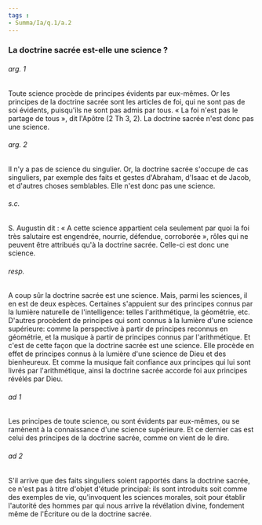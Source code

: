 ```yaml
---
tags : 
- Summa/Ia/q.1/a.2
---
```


### La doctrine sacrée est-elle une science ?

###### arg. 1
Toute science procède de principes évidents par eux-mêmes. Or les principes de la doctrine sacrée sont les articles de foi, qui ne sont pas de soi évidents, puisqu'ils ne sont pas admis par tous. « La foi n'est pas le partage de tous », dit l'Apôtre (2 Th 3, 2). La doctrine sacrée n'est donc pas une science. 

###### arg. 2
Il n'y a pas de science du singulier. Or, la doctrine sacrée s'occupe de cas singuliers, par exemple des faits et gestes d'Abraham, d'Isaac et de Jacob, et d'autres choses semblables. Elle n'est donc pas une science. 

###### s.c.
S. Augustin dit : « A cette science appartient cela seulement par quoi la foi très salutaire est engendrée, nourrie, défendue, corroborée », rôles qui ne peuvent être attribués qu'à la doctrine sacrée. Celle-ci est donc une science. 

###### resp.
A coup sûr la doctrine sacrée est une science. Mais, parmi les sciences, il en est de deux espèces. Certaines s'appuient sur des principes connus par la lumière naturelle de l'intelligence: telles l'arithmétique, la géométrie, etc. D'autres procèdent de principes qui sont connus à la lumière d'une science supérieure: comme la perspective à partir de principes reconnus en géométrie, et la musique à partir de principes connus par l'arithmétique. Et c'est de cette façon que la doctrine sacrée est une science. Elle procède en effet de principes connus à la lumière d'une science de Dieu et des bienheureux. Et comme la musique fait confiance aux principes qui lui sont livrés par l'arithmétique, ainsi la doctrine sacrée accorde foi aux principes révélés par Dieu. 

###### ad 1
Les principes de toute science, ou sont évidents par eux-mêmes, ou se ramènent à la connaissance d'une science supérieure. Et ce dernier cas est celui des principes de la doctrine sacrée, comme on vient de le dire. 

###### ad 2
S'il arrive que des faits singuliers soient rapportés dans la doctrine sacrée, ce n'est pas à titre d'objet d'étude principal: ils sont introduits soit comme des exemples de vie, qu'invoquent les sciences morales, soit pour établir l'autorité des hommes par qui nous arrive la révélation divine, fondement même de l'Écriture ou de la doctrine sacrée. 

